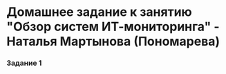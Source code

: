 # Домашнее задание к занятию "Обзор систем ИТ-мониторинга" - Наталья Мартынова (Пономарева)

### Задание 1

